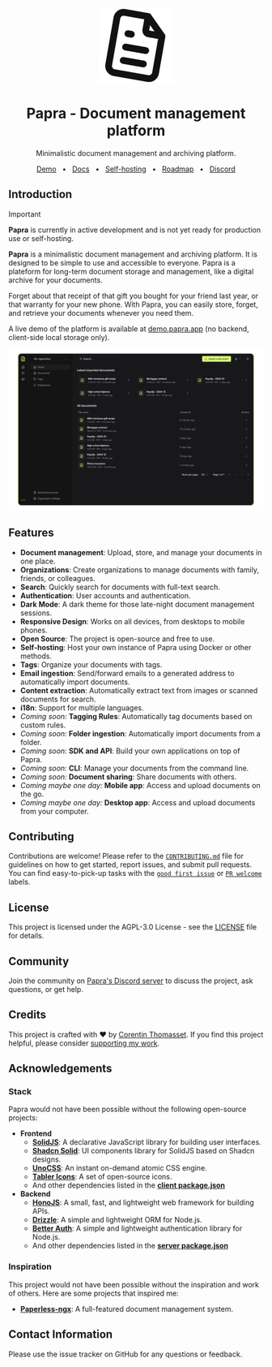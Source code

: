 <p align="center">
<picture>
    <source srcset="./.github/icon-dark.png" media="(prefers-color-scheme: light)">
    <source srcset="./.github/icon-light.png" media="(prefers-color-scheme: dark)">
    <img src="./.github/icon-dark.png" alt="Header banner">
</picture>
</p>

<h1 align="center">
  Papra - Document management platform
</h1>
<p align="center">
  Minimalistic document management and archiving platform.
</p>

<p align="center">
  <a href="https://demo.papra.app">Demo</a>
  <span>&nbsp;&nbsp;•&nbsp;&nbsp;</span>
  <a href="https://docs.papra.app">Docs</a>
  <span>&nbsp;&nbsp;•&nbsp;&nbsp;</span>
  <a href="https://docs.papra.app/self-hosting/using-docker">Self-hosting</a>
  <span>&nbsp;&nbsp;•&nbsp;&nbsp;</span>
  <a href="https://github.com/orgs/papra-hq/projects/2">Roadmap</a>
  <span>&nbsp;&nbsp;•&nbsp;&nbsp;</span>
  <a href="https://discord.gg/8UPjzsrBNF">Discord</a>
  <!-- <span>&nbsp;&nbsp;•&nbsp;&nbsp;</span>
  <a href="https://dashboard.papra.app">Managed instance</a> -->
</p>

## Introduction

> [!IMPORTANT]  
> **Papra** is currently in active development and is not yet ready for production use or self-hosting.

**Papra** is a minimalistic document management and archiving platform. It is designed to be simple to use and accessible to everyone. Papra is a plateform for long-term document storage and management, like a digital archive for your documents.

Forget about that receipt of that gift you bought for your friend last year, or that warranty for your new phone. With Papra, you can easily store, forget, and retrieve your documents whenever you need them.

A live demo of the platform is available at [demo.papra.app](https://demo.papra.app) (no backend, client-side local storage only).

[![Papra](./.github/papra-screenshot.png)](https://demo.papra.app)

## Features

- **Document management**: Upload, store, and manage your documents in one place.
- **Organizations**: Create organizations to manage documents with family, friends, or colleagues.
- **Search**: Quickly search for documents with full-text search.
- **Authentication**: User accounts and authentication.
- **Dark Mode**: A dark theme for those late-night document management sessions.
- **Responsive Design**: Works on all devices, from desktops to mobile phones.
- **Open Source**: The project is open-source and free to use.
- **Self-hosting**: Host your own instance of Papra using Docker or other methods.
- **Tags**: Organize your documents with tags.
- **Email ingestion**: Send/forward emails to a generated address to automatically import documents.
- **Content extraction**: Automatically extract text from images or scanned documents for search.
- **i18n**: Support for multiple languages.
- *Coming soon:* **Tagging Rules**: Automatically tag documents based on custom rules.
- *Coming soon:* **Folder ingestion**: Automatically import documents from a folder.
- *Coming soon:* **SDK and API**: Build your own applications on top of Papra.
- *Coming soon:* **CLI**: Manage your documents from the command line.
- *Coming soon:* **Document sharing**: Share documents with others.
- *Coming maybe one day:* **Mobile app**: Access and upload documents on the go.
- *Coming maybe one day:* **Desktop app**: Access and upload documents from your computer.

## Contributing

Contributions are welcome! Please refer to the [`CONTRIBUTING.md`](./CONTRIBUTING.md) file for guidelines on how to get started, report issues, and submit pull requests.
You can find easy-to-pick-up tasks with the [`good first issue`](https://github.com/papra-hq/papra/issues?q=sort%3Aupdated-desc%20is%3Aissue%20is%3Aopen%20label%3A%22good%20first%20issue%22) or [`PR welcome`](https://github.com/papra-hq/papra/issues?q=sort%3Aupdated-desc%20is%3Aissue%20is%3Aopen%20label%3A%22good%20first%20issue%22) labels.

## License

This project is licensed under the AGPL-3.0 License - see the [LICENSE](./LICENSE) file for details.

## Community

Join the community on [Papra's Discord server](https://discord.gg/8UPjzsrBNF) to discuss the project, ask questions, or get help.

## Credits

This project is crafted with ❤️ by [Corentin Thomasset](https://corentin.tech).
If you find this project helpful, please consider [supporting my work](https://buymeacoffee.com/cthmsst).

## Acknowledgements

### Stack

Papra would not have been possible without the following open-source projects:

- **Frontend**
  - **[SolidJS](https://www.solidjs.com)**: A declarative JavaScript library for building user interfaces.
  - **[Shadcn Solid](https://shadcn-solid.com/)**: UI components library for SolidJS based on Shadcn designs.
  - **[UnoCSS](https://unocss.dev/)**: An instant on-demand atomic CSS engine.
  - **[Tabler Icons](https://tablericons.com/)**: A set of open-source icons.
  - And other dependencies listed in the **[client package.json](./apps/papra-client/package.json)**
- **Backend**
  - **[HonoJS](https://hono.dev/)**: A small, fast, and lightweight web framework for building APIs.
  - **[Drizzle](https://orm.drizzle.team/)**: A simple and lightweight ORM for Node.js.
  - **[Better Auth](https://better-auth.com/)**: A simple and lightweight authentication library for Node.js.
  - And other dependencies listed in the **[server package.json](./apps/papra-server/package.json)**

### Inspiration

This project would not have been possible without the inspiration and work of others. Here are some projects that inspired me:

- **[Paperless-ngx](https://paperless-ngx.com/)**: A full-featured document management system.

## Contact Information

Please use the issue tracker on GitHub for any questions or feedback.
